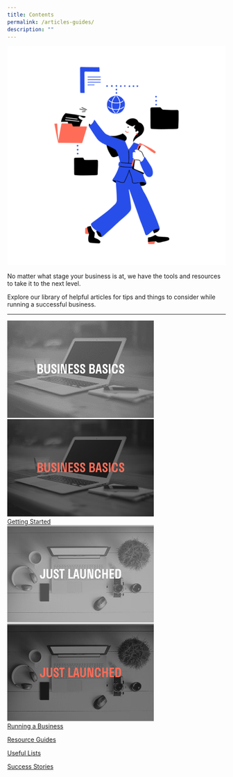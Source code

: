 ```yaml
---
title: Contents
permalink: /articles-guides/
description: ""
---
```


<img src="/images/icons/Database-01.png" style="width:600px">

No matter what stage your business is at, we have the tools and resources to take it to the next level.

Explore our library of helpful articles for tips and things to consider while running a successful business.

<hr>

<div class="row is-multiline">
	 <a href="/business-builder/getting-started/introduction">
    <div class="one-third-column">
			<img src="/images/businessbasicsgray.png">
			 <div class="middle">
				 <img src="/images/businessbasicsorange.png">
			</div>
			Getting Started
			</div>
			</a>
    <a href="/business-builder/launched-and-stay-on-course/test/">
		 <div class="one-third-column">
							<img src="/images/justlaunchedgray.png">
				 <div class="middle">
				 <img src="/images/justlaunchedorange.png">
			</div>
			 Running a Business
   </div>
		 </a>
</div>

[Resource Guides](/articles-guides/Resource-Guides/contents)

[Useful Lists](/articles-guides/lists/contents)

[Success Stories](/articles-guides/stories/contents)

<!--
<div class="row is-multiline">
	 <a href="/business-builder/getting-started/introduction">
    <div class="one-third-column">
			<img src="/images/businessbasicsgray.png">
			 <div class="middle">
				 <img src="/images/businessbasicsorange.png">
			</div>
			</div>
			</a>
	<a href="/business-builder/business-plan/test">
    <div class="one-third-column">
			<img src="/images/devbusinessplangray.png">
				<div class="middle">
				 <img src="/images/devbusinessplanorange.png">
			</div>
   </div>
	</a>
	<a href="/business-builder/financial-and-legal/test">
    <div class="one-third-column">
							<img src="/images/financeslegalgray.png">
			 <div class="middle">
				 <img src="/images/financeslegalorange.png">
			</div>
   </div>
	</a>
</div>

<div class="row is-multiline">
   <a href="/business-builder/launched-and-stay-on-course/test/">
		 <div class="one-third-column">
							<img src="/images/justlaunchedgray.png">
				 <div class="middle">
				 <img src="/images/justlaunchedorange.png">
			</div>
   </div>
		 </a>
	 <a href="/business-builder/venturing-beyond-sg/test/">
    <div class="one-third-column">
							<img src="/images/venturingbeyondgray.png">
			 <div class="middle">
				 <img src="/images/venturingbeyondorange.png">
			</div>
			</div>
		 </a>
</div> -->